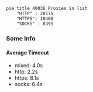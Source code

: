 
```mermaid
pie title 40036 Proxies in list
    "HTTP" : 28175
    "HTTPS": 10400
    "SOCKS" : 8395
```

### Some Info
#### Average Timeout

- mixed: 4.0s
- http: 2.2s
- https: 8.1s
- socks: 6.4s